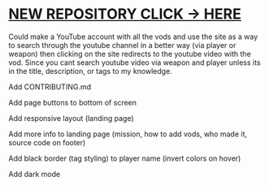 # [NEW REPOSITORY CLICK -> HERE](https://github.com/JOwen-ster/s3vods)


Could make a YouTube account with all the vods and use the site as a way to search through the youtube channel in a better way (via player or weapon) then clicking on the site redirects to the youtube video with the vod. Since you cant search youtube video via weapon and player unless its in the title, description, or tags to my knowledge.

Add CONTRIBUTING.md

Add page buttons to bottom of screen

Add responsive layout (landing page)

Add more info to landing page (mission, how to add vods, who made it, source code on footer)

Add black border (tag styling) to player name (invert colors on hover) 

Add dark mode
